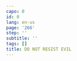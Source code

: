 ```yaml
---
capo: 0
id: 0
lang: en-us
page: '266'
step: ''
subtitle: ''
tags: []
title: DO NOT RESIST EVIL
---
```

